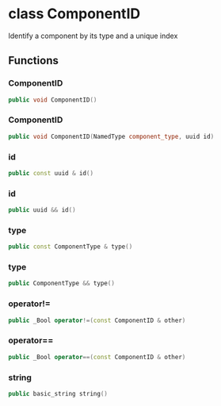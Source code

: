 # class ComponentID


 Identify a component by its type and a unique index



## Functions

### ComponentID

```cpp
public void ComponentID()
```


### ComponentID

```cpp
public void ComponentID(NamedType component_type, uuid id)
```


### id

```cpp
public const uuid & id()
```


### id

```cpp
public uuid && id()
```


### type

```cpp
public const ComponentType & type()
```


### type

```cpp
public ComponentType && type()
```


### operator!=

```cpp
public _Bool operator!=(const ComponentID & other)
```


### operator==

```cpp
public _Bool operator==(const ComponentID & other)
```


### string

```cpp
public basic_string string()
```




